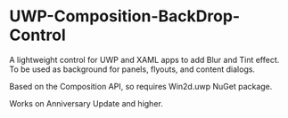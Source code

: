 # UWP-Composition-BackDrop-Control

A lightweight control for UWP and XAML apps to add Blur and Tint effect. To be used as background for panels, flyouts, and content dialogs.

Based on the Composition API, so requires Win2d.uwp NuGet package.

Works on Anniversary Update and higher.
